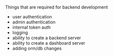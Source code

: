 Things that are required for backend development
* user authentication
* admin authentication
* internal token auth
* logging
* ability to create a backend server
* ability to create a dashboard server
* adding orm/db changes 

